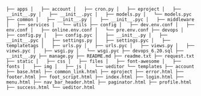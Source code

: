 `
├── apps
│   ├── account
│   ├── cron.py
│   ├── eproject
│   ├── __init__.py
│   ├── __init__.pyc
│   ├── models.py
│   └── models.pyc
├── common
│   ├── __init__.py
│   ├── __init__.pyc
│   ├── middleware
│   ├── services
│   └── utils
├── config
│   ├── dev.env.conf
│   ├── env.conf
│   ├── online.env.conf
│   └── pre.env.conf
├── devops
│   ├── config.py
│   ├── config.pyc
│   ├── __init__.py
│   ├── __init__.pyc
│   ├── settings.py
│   ├── settings.pyc
│   ├── templatetags
│   ├── urls.py
│   ├── urls.pyc
│   ├── views.py
│   ├── views.pyc
│   ├── wsgi.py
│   └── wsgi.pyc
├── devops_6.20.sql
├── __init__.py
├── manage.py
├── README.md
├── readme.txt
├── request.txt
├── static
│   ├── css
│   ├── files
│   ├── font-awesome
│   ├── fonts
│   ├── img
│   ├── js
│   └── ueditor
└── templates
    ├── account
    ├── base.html
    ├── common_link.html
    ├── eproject
    ├── error.html
    ├── footer.html
    ├── foot_script.html
    ├── index.html
    ├── login.html
    ├── menu.html
    ├── nav_bar_header.html
    ├── paginator.html
    ├── profile.html
    ├── success.html
    └── ueditor.html
`
